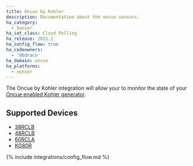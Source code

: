 ```yaml
---
title: Oncue by Kohler
description: Documentation about the oncue sensors.
ha_category:
  - Sensor
ha_iot_class: Cloud Polling
ha_release: 2022.2
ha_config_flow: true
ha_codeowners:
  - '@bdraco'
ha_domain: oncue
ha_platforms:
  - sensor
---
```


The Oncue by Kohler integration will allow your to monitor the state of your [Oncue enabled Kohler generator](https://api.kohler.com/oncueplus/#/auth).

## Supported Devices

- [38RCLB](https://kohlerpower.com/en/residential/generators/product/38rclb)
- [48RCLB](https://kohlerpower.com/en/residential/generators/product/48rclb)
- [60RCLA](https://kohlerpower.com/en/residential/generators/product/60rcla)
- [KG80R](https://kohlerpower.com/en/residential/generators/product/kg80r)

{% include integrations/config_flow.md %}